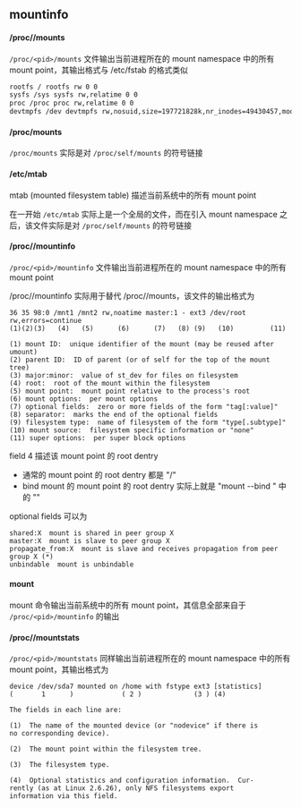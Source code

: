 ## mountinfo


#### /proc/<pid>/mounts

`/proc/<pid>/mounts` 文件输出当前进程所在的 mount namespace 中的所有 mount point，其输出格式与 /etc/fstab 的格式类似

```sh
rootfs / rootfs rw 0 0
sysfs /sys sysfs rw,relatime 0 0
proc /proc proc rw,relatime 0 0
devtmpfs /dev devtmpfs rw,nosuid,size=197721828k,nr_inodes=49430457,mode=755 0 0
```


#### /proc/mounts

`/proc/mounts` 实际是对 `/proc/self/mounts` 的符号链接


#### /etc/mtab

mtab (mounted filesystem table) 描述当前系统中的所有 mount point

在一开始 `/etc/mtab` 实际上是一个全局的文件，而在引入 mount namespace 之后，该文件实际是对 `/proc/self/mounts` 的符号链接


#### /proc/<pid>/mountinfo

`/proc/<pid>/mountinfo` 文件输出当前进程所在的 mount namespace 中的所有 mount point

/proc/<pid>/mountinfo 实际用于替代 /proc/<pid>/mounts，该文件的输出格式为

```
36 35 98:0 /mnt1 /mnt2 rw,noatime master:1 - ext3 /dev/root rw,errors=continue
(1)(2)(3)   (4)   (5)      (6)      (7)   (8) (9)   (10)         (11)

(1) mount ID:  unique identifier of the mount (may be reused after umount)
(2) parent ID:  ID of parent (or of self for the top of the mount tree)
(3) major:minor:  value of st_dev for files on filesystem
(4) root:  root of the mount within the filesystem
(5) mount point:  mount point relative to the process's root
(6) mount options:  per mount options
(7) optional fields:  zero or more fields of the form "tag[:value]"
(8) separator:  marks the end of the optional fields
(9) filesystem type:  name of filesystem of the form "type[.subtype]"
(10) mount source:  filesystem specific information or "none"
(11) super options:  per super block options
```

field 4 描述该 mount point 的 root dentry

- 通常的 mount point 的 root dentry 都是 "/"
- bind mount 的 mount point 的 root dentry 实际上就是 "mount --bind <dir1> <dir2>" 中的 "<dir1>"



optional fields 可以为

```
shared:X  mount is shared in peer group X
master:X  mount is slave to peer group X
propagate_from:X  mount is slave and receives propagation from peer group X (*)
unbindable  mount is unbindable
```


#### mount

mount 命令输出当前系统中的所有 mount point，其信息全部来自于 `/proc/<pid>/mountinfo` 的输出


#### /proc/<pid>/mountstats

`/proc/<pid>/mountstats` 同样输出当前进程所在的 mount namespace 中的所有 mount point，其输出格式为

```
device /dev/sda7 mounted on /home with fstype ext3 [statistics]
(       1      )            ( 2 )             (3 ) (4)
```

```
The fields in each line are:

(1)  The name of the mounted device (or "nodevice" if there is
no corresponding device).

(2)  The mount point within the filesystem tree.

(3)  The filesystem type.

(4)  Optional statistics and configuration information.  Cur‐
rently (as at Linux 2.6.26), only NFS filesystems export
information via this field.
```
